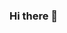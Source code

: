 ### Hi there 👋

<!--
- 🌱 I’m currently learning ... Machine Learning, Front-end, Back-end
- 👯 I’m looking to collaborate on ... Any Project
- 🤔 I’m looking for help with ... Something to do with technology
- 💬 Ask me about ... Machine Learning
- 📫 How to reach me: ...leo01022018@gmail.com
-->
